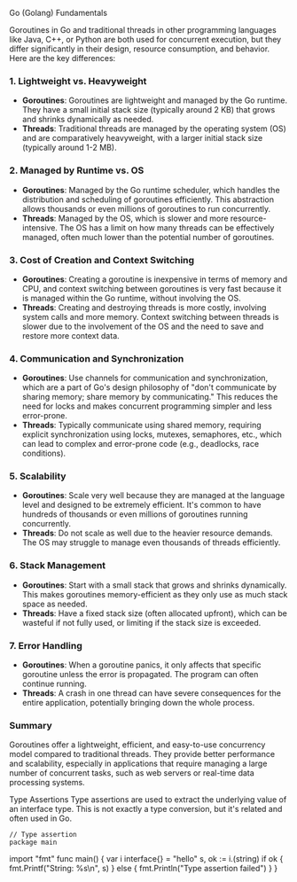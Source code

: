 Go (Golang) Fundamentals


Goroutines in Go and traditional threads in other programming languages like Java, C++, or Python are both used for concurrent execution, but they differ significantly in their design, resource consumption, and behavior. Here are the key differences:

### 1. **Lightweight vs. Heavyweight**
   - **Goroutines**: Goroutines are lightweight and managed by the Go runtime. They have a small initial stack size (typically around 2 KB) that grows and shrinks dynamically as needed.
   - **Threads**: Traditional threads are managed by the operating system (OS) and are comparatively heavyweight, with a larger initial stack size (typically around 1-2 MB).

### 2. **Managed by Runtime vs. OS**
   - **Goroutines**: Managed by the Go runtime scheduler, which handles the distribution and scheduling of goroutines efficiently. This abstraction allows thousands or even millions of goroutines to run concurrently.
   - **Threads**: Managed by the OS, which is slower and more resource-intensive. The OS has a limit on how many threads can be effectively managed, often much lower than the potential number of goroutines.

### 3. **Cost of Creation and Context Switching**
   - **Goroutines**: Creating a goroutine is inexpensive in terms of memory and CPU, and context switching between goroutines is very fast because it is managed within the Go runtime, without involving the OS.
   - **Threads**: Creating and destroying threads is more costly, involving system calls and more memory. Context switching between threads is slower due to the involvement of the OS and the need to save and restore more context data.

### 4. **Communication and Synchronization**
   - **Goroutines**: Use channels for communication and synchronization, which are a part of Go's design philosophy of "don't communicate by sharing memory; share memory by communicating." This reduces the need for locks and makes concurrent programming simpler and less error-prone.
   - **Threads**: Typically communicate using shared memory, requiring explicit synchronization using locks, mutexes, semaphores, etc., which can lead to complex and error-prone code (e.g., deadlocks, race conditions).

### 5. **Scalability**
   - **Goroutines**: Scale very well because they are managed at the language level and designed to be extremely efficient. It's common to have hundreds of thousands or even millions of goroutines running concurrently.
   - **Threads**: Do not scale as well due to the heavier resource demands. The OS may struggle to manage even thousands of threads efficiently.

### 6. **Stack Management**
   - **Goroutines**: Start with a small stack that grows and shrinks dynamically. This makes goroutines memory-efficient as they only use as much stack space as needed.
   - **Threads**: Have a fixed stack size (often allocated upfront), which can be wasteful if not fully used, or limiting if the stack size is exceeded.

### 7. **Error Handling**
   - **Goroutines**: When a goroutine panics, it only affects that specific goroutine unless the error is propagated. The program can often continue running.
   - **Threads**: A crash in one thread can have severe consequences for the entire application, potentially bringing down the whole process.

### Summary
Goroutines offer a lightweight, efficient, and easy-to-use concurrency model compared to traditional threads. They provide better performance and scalability, especially in applications that require managing a large number of concurrent tasks, such as web servers or real-time data processing systems.



Type Assertions
Type assertions are used to extract the underlying value of an interface type. This is not exactly a type conversion, but it's related and often used in Go.



    // Type assertion
    package main
   import "fmt"
   func main() {
     var i interface{} = "hello"
    s, ok := i.(string)
    if ok {
        fmt.Printf("String: %s\n", s)
    } else {
        fmt.Println("Type assertion failed")
    }
}
